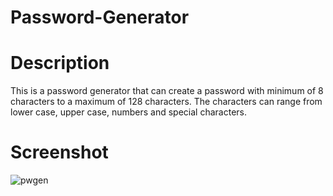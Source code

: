 # Password-Generator

# Description
This is a password generator that can create a password with minimum of 8 characters to a maximum of 128 characters. The characters can range from lower case, upper case, numbers and special characters.

# Screenshot
![pwgen](https://user-images.githubusercontent.com/101682699/162673235-7b968b1d-a212-4a90-9904-4ca9f3e2372f.png)

